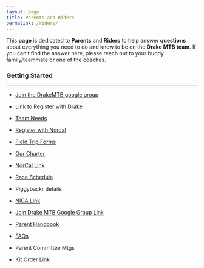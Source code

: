 ```yaml
---
layout: page
title: Parents and Riders
permalink: /riders/
---
```


This **page** is dedicated to **Parents** and **Riders** to help answer **questions** about everything you need to do and know to be on the **Drake MTB team**. If you can’t find the answer here, please reach out to your buddy family/teammate or one of the coaches.

### Getting Started
****

* <a href="https://groups.google.com/forum/?hl=en&fromgroups#!forum/drakemtb">Join the DrakeMTB google group</a>

* <a href="{{ site.baseurl }}/register">Link to Register with Drake</a>

* <a href="{{ site.baseurl }}/needs">Team Needs</a>

* <a href="http://www.norcalmtb.org"> Register with Norcal</a>			

* <a href="{{ site.baseurl }}/fieldtripforms">Field Trip Forms</a>

* <a href="{{ site.baseurl }}/charter">Our Charter</a>

* <a href="http://www.norcalmtb.org/">NorCal Link</a>

* <a href="{{ site.baseurl }}/schedule">Race Schedule</a>

* Piggybackr details

* <a href="http://www.nationalmtb.org/">NICA Link</a>

* <a href="https://groups.google.com/forum/#!forum/drakemtb">Join Drake MTB Google Group Link</a>

* <a href="{{ site.baseurl }}/resources/parent-rider-handbook.pdf">Parent Handbook</a>

* <a href="{{ site.baseurl }}/faqs">FAQs</a>

* Parent Committee Mtgs

* Kit Order Link
